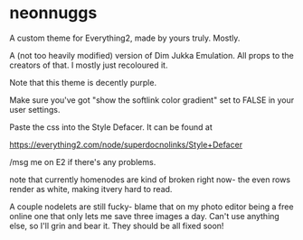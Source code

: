 # neonnuggs
A custom theme for Everything2, made by yours truly. Mostly.

A (not too heavily modified) version of Dim Jukka Emulation. All props to the creators of that. I mostly just recoloured it.

Note that this theme is decently purple.

Make sure you've got "show the softlink color gradient" set to FALSE in your user settings.

Paste the css into the Style Defacer. It can be found at

https://everything2.com/node/superdocnolinks/Style+Defacer

/msg me on E2 if there's any problems.

note that currently homenodes are kind of broken right now- the even rows render as white, making itvery hard to read.

A couple nodelets are still fucky- blame that on my photo editor being a free online one that only lets me save three images a day. Can't use anything else, so I'll grin and bear it. They should be all fixed soon!
